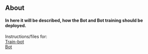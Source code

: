 ## About
#### In here it will be described, how the Bot and Bot training should be deployed.

Instructions/files for:  
[Train-bot](../chatbot-and-training/bot_training/readme.md)  
[Bot](../chatbot-and-training/bot)  

